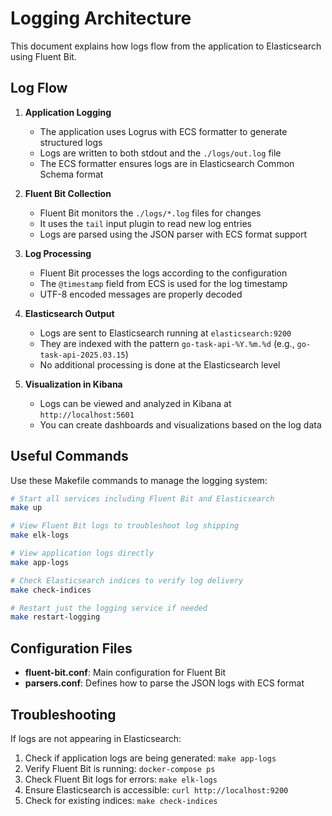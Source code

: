 # Logging Architecture

This document explains how logs flow from the application to Elasticsearch using Fluent Bit.

## Log Flow

1. **Application Logging**
   - The application uses Logrus with ECS formatter to generate structured logs
   - Logs are written to both stdout and the `./logs/out.log` file
   - The ECS formatter ensures logs are in Elasticsearch Common Schema format

2. **Fluent Bit Collection**
   - Fluent Bit monitors the `./logs/*.log` files for changes
   - It uses the `tail` input plugin to read new log entries
   - Logs are parsed using the JSON parser with ECS format support

3. **Log Processing**
   - Fluent Bit processes the logs according to the configuration
   - The `@timestamp` field from ECS is used for the log timestamp
   - UTF-8 encoded messages are properly decoded

4. **Elasticsearch Output**
   - Logs are sent to Elasticsearch running at `elasticsearch:9200`
   - They are indexed with the pattern `go-task-api-%Y.%m.%d` (e.g., `go-task-api-2025.03.15`)
   - No additional processing is done at the Elasticsearch level

5. **Visualization in Kibana**
   - Logs can be viewed and analyzed in Kibana at `http://localhost:5601`
   - You can create dashboards and visualizations based on the log data

## Useful Commands

Use these Makefile commands to manage the logging system:

```bash
# Start all services including Fluent Bit and Elasticsearch
make up

# View Fluent Bit logs to troubleshoot log shipping
make elk-logs

# View application logs directly
make app-logs

# Check Elasticsearch indices to verify log delivery
make check-indices

# Restart just the logging service if needed
make restart-logging
```

## Configuration Files

- **fluent-bit.conf**: Main configuration for Fluent Bit
- **parsers.conf**: Defines how to parse the JSON logs with ECS format

## Troubleshooting

If logs are not appearing in Elasticsearch:

1. Check if application logs are being generated: `make app-logs`
2. Verify Fluent Bit is running: `docker-compose ps`
3. Check Fluent Bit logs for errors: `make elk-logs`
4. Ensure Elasticsearch is accessible: `curl http://localhost:9200`
5. Check for existing indices: `make check-indices`
